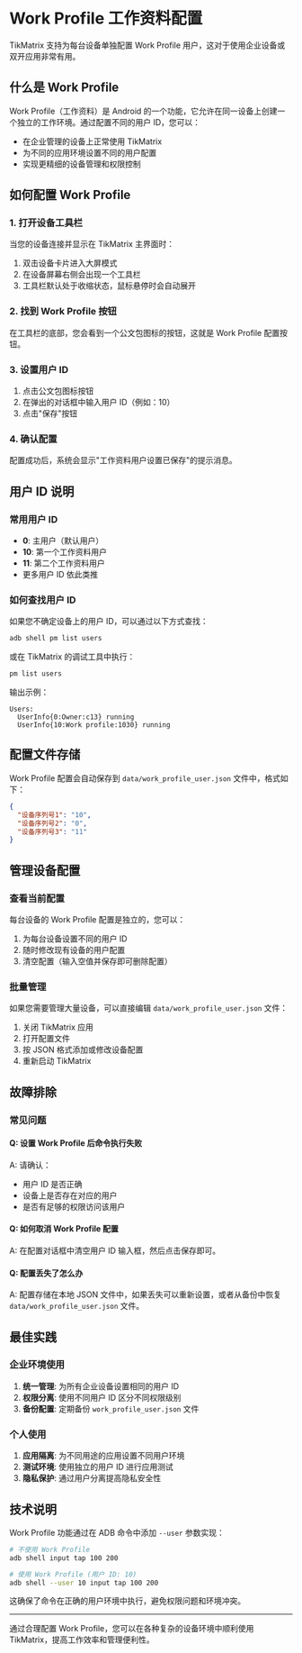 # Work Profile 工作资料配置

TikMatrix 支持为每台设备单独配置 Work Profile 用户，这对于使用企业设备或双开应用非常有用。

## 什么是 Work Profile

Work Profile（工作资料）是 Android 的一个功能，它允许在同一设备上创建一个独立的工作环境。通过配置不同的用户 ID，您可以：

- 在企业管理的设备上正常使用 TikMatrix
- 为不同的应用环境设置不同的用户配置
- 实现更精细的设备管理和权限控制

## 如何配置 Work Profile

### 1. 打开设备工具栏

当您的设备连接并显示在 TikMatrix 主界面时：

1. 双击设备卡片进入大屏模式
2. 在设备屏幕右侧会出现一个工具栏
3. 工具栏默认处于收缩状态，鼠标悬停时会自动展开

### 2. 找到 Work Profile 按钮

在工具栏的底部，您会看到一个公文包图标的按钮，这就是 Work Profile 配置按钮。

### 3. 设置用户 ID

1. 点击公文包图标按钮
2. 在弹出的对话框中输入用户 ID（例如：10）
3. 点击"保存"按钮

### 4. 确认配置

配置成功后，系统会显示"工作资料用户设置已保存"的提示消息。

## 用户 ID 说明

### 常用用户 ID

- **0**: 主用户（默认用户）
- **10**: 第一个工作资料用户
- **11**: 第二个工作资料用户
- 更多用户 ID 依此类推

### 如何查找用户 ID

如果您不确定设备上的用户 ID，可以通过以下方式查找：

```bash
adb shell pm list users
```

或在 TikMatrix 的调试工具中执行：

```bash
pm list users
```

输出示例：

```text
Users:
  UserInfo{0:Owner:c13} running
  UserInfo{10:Work profile:1030} running
```

## 配置文件存储

Work Profile 配置会自动保存到 `data/work_profile_user.json` 文件中，格式如下：

```json
{
  "设备序列号1": "10",
  "设备序列号2": "0",
  "设备序列号3": "11"
}
```

## 管理设备配置

### 查看当前配置

每台设备的 Work Profile 配置是独立的，您可以：

1. 为每台设备设置不同的用户 ID
2. 随时修改现有设备的用户配置
3. 清空配置（输入空值并保存即可删除配置）

### 批量管理

如果您需要管理大量设备，可以直接编辑 `data/work_profile_user.json` 文件：

1. 关闭 TikMatrix 应用
2. 打开配置文件
3. 按 JSON 格式添加或修改设备配置
4. 重新启动 TikMatrix

## 故障排除

### 常见问题

#### Q: 设置 Work Profile 后命令执行失败

A: 请确认：

- 用户 ID 是否正确
- 设备上是否存在对应的用户
- 是否有足够的权限访问该用户

#### Q: 如何取消 Work Profile 配置

A: 在配置对话框中清空用户 ID 输入框，然后点击保存即可。

#### Q: 配置丢失了怎么办

A: 配置存储在本地 JSON 文件中，如果丢失可以重新设置，或者从备份中恢复 `data/work_profile_user.json` 文件。

## 最佳实践

### 企业环境使用

1. **统一管理**: 为所有企业设备设置相同的用户 ID
2. **权限分离**: 使用不同用户 ID 区分不同权限级别
3. **备份配置**: 定期备份 `work_profile_user.json` 文件

### 个人使用

1. **应用隔离**: 为不同用途的应用设置不同用户环境
2. **测试环境**: 使用独立的用户 ID 进行应用测试
3. **隐私保护**: 通过用户分离提高隐私安全性

## 技术说明

Work Profile 功能通过在 ADB 命令中添加 `--user` 参数实现：

```bash
# 不使用 Work Profile
adb shell input tap 100 200

# 使用 Work Profile (用户 ID: 10)
adb shell --user 10 input tap 100 200
```

这确保了命令在正确的用户环境中执行，避免权限问题和环境冲突。

---

通过合理配置 Work Profile，您可以在各种复杂的设备环境中顺利使用 TikMatrix，提高工作效率和管理便利性。
